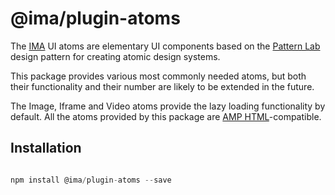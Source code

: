 # @ima/plugin-atoms

The [IMA](https://imajs.io) UI atoms are elementary UI components based on
the [Pattern Lab](http://patternlab.io/) design pattern for creating atomic design
systems.

This package provides various most commonly needed atoms, but both their functionality and
their number are likely to be extended in the future.

The Image, Iframe and Video atoms provide the lazy loading functionality by default.
All the atoms provided by this package are
[AMP HTML](https://www.ampproject.org/)-compatible.

## Installation

```javascript

npm install @ima/plugin-atoms --save

```
